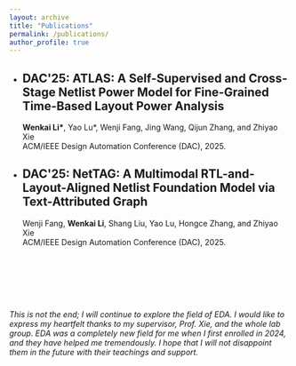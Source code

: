 ```yaml
---
layout: archive
title: "Publications"
permalink: /publications/
author_profile: true
---
```


- ## DAC'25: ATLAS: A Self-Supervised and Cross-Stage Netlist Power Model for Fine-Grained Time-Based Layout Power Analysis
  __Wenkai Li\*__, Yao Lu\*, Wenji Fang, Jing Wang, Qijun Zhang, and Zhiyao Xie  
  ACM/IEEE Design Automation Conference (DAC), 2025.  

- ## DAC'25: NetTAG: A Multimodal RTL-and-Layout-Aligned Netlist Foundation Model via Text-Attributed Graph
  Wenji Fang, __Wenkai Li__, Shang Liu, Yao Lu, Hongce Zhang, and Zhiyao Xie  
  ACM/IEEE Design Automation Conference (DAC), 2025.    
 



<br>
<br>
<br>
<br>
<br>




_This is not the end; I will continue to explore the field of EDA. I would like to express my heartfelt thanks to my supervisor, Prof. Xie, and the whole lab group. EDA was a completely new field for me when I first enrolled in 2024, and they have helped me tremendously. I hope that I will not disappoint them in the future with their teachings and support._
